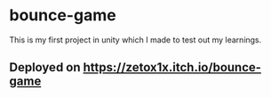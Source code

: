 # bounce-game
This is my first project in unity which I made to test out my learnings.

## Deployed on https://zetox1x.itch.io/bounce-game

